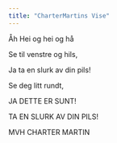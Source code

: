 ```yaml
---
title: "CharterMartins Vise"
---
```


Åh Hei og hei og hå

Se til venstre og hils,

Ja ta en slurk av din pils!

Se deg litt rundt,

JA DETTE ER SUNT!

TA EN SLURK AV DIN PILS!


MVH 
CHARTER MARTIN